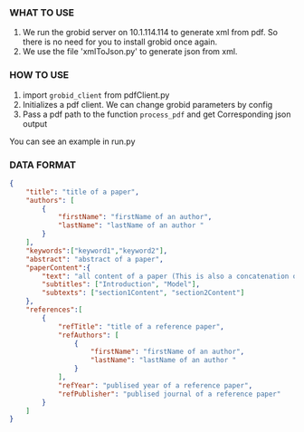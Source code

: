 ### WHAT TO USE

1. We run the grobid server on 10.1.114.114 to generate xml from pdf. So there is no need for you to install grobid once again.
2. We use the file 'xmlToJson.py' to generate json from xml.


### HOW TO USE

1. import `grobid_client` from pdfClient.py
2. Initializes a pdf client. We can change grobid parameters by config
3. Pass a pdf path to the function `process_pdf` and get Corresponding json output

You can see an example in run.py

### DATA FORMAT

```json
{
    "title": "title of a paper",
 	"authors": [
        {
            "firstName": "firstName of an author",
            "lastName": "lastName of an author "
        }
    ],
    "keywords":["keyword1","keyword2"],
    "abstract": "abstract of a paper",
    "paperContent":{
        "text": "all content of a paper (This is also a concatenation of subtexts)",
        "subtitles": ["Introduction", "Model"],
        "subtexts": ["section1Content", "section2Content"]
    },
    "references":[
        {
            "refTitle": "title of a reference paper",
            "refAuthors": [
                {
                    "firstName": "firstName of an author",
                    "lastName": "lastName of an author "
                }
            ],
            "refYear": "publised year of a reference paper",
            "refPublisher": "publised journal of a reference paper"
        }
    ]
}
```

